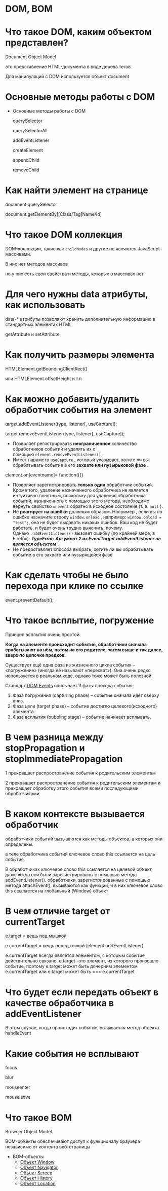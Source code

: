 # DOM, BOM

# Что такое DOM, каким объектом представлен?

Document Object Model

это представление HTML-документа в виде дерева тегов

Для манипуляций с DOM используется объект document

# Основные методы работы с DOM

- Основные методы работы с DOM

    querySelector

    querySelectorAll

    addEventListener

    createElement

    appendChild

    removeChild

# Как найти элемент на странице

document.querySelector

document.getElementBy[[Class/Tag]Name/Id]

# Что такое DOM коллекция

DOM-коллекции, такие как `childNodes` и другие не являются JavaScript-массивами.

В них нет методов массивов

но у них есть свои свойства и методы, которых в массивах нет

# Для чего нужны data атрибуты, как использовать

data-* атрибуты позволяют хранить дополнительную информацию в стандартных элементах HTML

getAttribute и setAttribute

# Как получить размеры элемента

HTMLElement.getBoundingClientRect()

или HTMLElement.offsetHeight и т.п

# Как можно добавить/удалить обработчик события на элемент

target.addEventListener(type, listener[, useCapture]);

target.removeEventListener(type, listener[, useCapture]);

- Позволяет регистрировать **неограниченное** количество обработчиков событий и удалять их с помощью `element.removeEventListener()` .
- Имеет параметр `useCapture` , который указывает, хотите ли вы обрабатывать событие в его **захвате или пузырьковой фазе** .

element.on[eventname]= function(){}

- Позволяет зарегистрировать **только один** обработчик событий. Кроме того, удаление назначенного обработчика не является интуитивно понятным, поскольку для удаления обработчика событий, назначенного с помощью этого метода, необходимо вернуть свойство `onevent` обратно в исходное состояние (т. е. `null` ).
- Не **реагирует на ошибки** должным образом. Например , если вы по ошибке назначите строку `window.onload` , например: `window.onload = "test";`, она не будет выдавать никаких ошибок. Ваш код не будет работать, и будет очень трудно выяснить, почему. Однако `.addEventListener()` вызовет ошибку (по крайней мере, в Firefox): ***TypeError: Аргумент 2 из EventTarget.addEventListener не является объектом*** .
- Не предоставляет способа выбрать, хотите ли вы обрабатывать событие в его захвате или пузырящейся фазе

# Как сделать чтобы не было перехода при клике по ссылке

event.preventDefault();

# Что такое всплытие, погружение

Принцип всплытия очень простой.

**Когда на элементе происходит событие, обработчики сначала срабатывают на нём, потом на его родителе, затем выше и так далее, вверх по цепочке предков.**

Существует ещё одна фаза из жизненного цикла события – «погружение» (иногда её называют «перехват»). Она очень редко используется в реальном коде, однако тоже может быть полезной.

Стандарт [DOM Events](http://www.w3.org/TR/DOM-Level-3-Events/) описывает 3 фазы прохода события:

1. Фаза погружения (capturing phase) – событие сначала идёт сверху вниз.
2. Фаза цели (target phase) – событие достигло целевого(исходного) элемента.
3. Фаза всплытия (bubbling stage) – событие начинает всплывать.

# В чем разница между stopPropagation и stopImmediatePropagation

1 прекращает распространение события к родительским элементам

2 прекращает распространение события к родительским элементам и прекращает обработку этого события всеми последующими обработчиками

# В каком контексте вызывается обработчик

обработчики событий вызываются как методы объектов, в которых они определены.

в теле обработчика событий ключевое слово this ссылается на цель события.

В обработчиках ключевое слово this ссылается на целевой объект, даже когда они были зарегистрированы с помощью метода addEventListener(). обработчики, зарегистрированные с помощью метода attachEvent(), вызываются как функции, и в них ключевое слово this ссылается на глобальный (Window) объект

# В чем отличие target от currentTarget

e.target = вещь под мышкой 

e.currentTarget = вещь перед точкой (element.addEventListener)

e.currentTarget всегда является элементом, с которым событие действительно связано. e.target -это элемент, из которого произошло событие, поэтому e.target может быть дочерним элементом e.currentTarget или e.target может быть === e.currentTarget

# Что будет если передать объект в качестве обработчика в addEventListener

В этом случае, когда происходит событие, вызывается метод объекта handleEvent

# Какие события не всплывают

focus

blur

mouseenter

mouseleave

# Что такое BOM

Browser Object Model

BOM-объекты обеспечивают доступ к функционалу браузера независимо от контента веб-страницы

- BOM-объекты
    - [Объект Window](https://puzzleweb.ru/javascript/bom_window.php)
    - [Объект Navigator](https://puzzleweb.ru/javascript/bom_navigator.php)
    - [Объект Screen](https://puzzleweb.ru/javascript/bom_screen.php)
    - [Объект History](https://puzzleweb.ru/javascript/bom_history.php)
    - [Объект Location](https://puzzleweb.ru/javascript/bom_location.php)